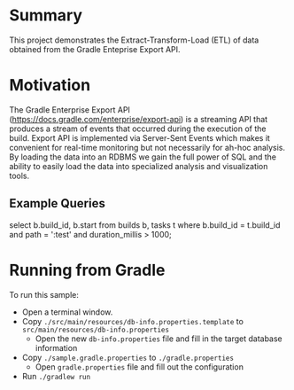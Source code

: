# Summary

This project demonstrates the Extract-Transform-Load (ETL) of data obtained from the Gradle Enteprise Export API.

# Motivation

The Gradle Enterprise Export API (https://docs.gradle.com/enterprise/export-api) is a streaming API that produces a stream of events that occurred during the execution of the build. Export API is implemented via Server-Sent Events which makes it convenient for real-time monitoring but not necessarily for ah-hoc analysis. By loading the data into an RDBMS we gain the full power of SQL and the ability to easily load the data into specialized analysis and visualization tools.

## Example Queries

select b.build_id, b.start from builds b, tasks t where b.build_id = t.build_id and path = ':test' and duration_millis > 1000;

# Running from Gradle

To run this sample:

* Open a terminal window.
* Copy `./src/main/resources/db-info.properties.template` to `src/main/resources/db-info.properties`
    * Open the new `db-info.properties` file and fill in the target database information
* Copy `./sample.gradle.properties` to `./gradle.properties`
    * Open `gradle.properties` file and fill out the configuration
* Run `./gradlew run`
